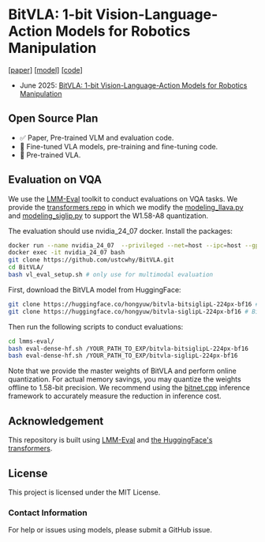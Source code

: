 # BitVLA: 1-bit Vision-Language-Action Models for Robotics Manipulation
[[paper]]() [[model]]() [[code]](https://github.com/ustcwhy/BitVLA)

- June 2025: [BitVLA: 1-bit Vision-Language-Action Models for Robotics Manipulation]()


## Open Source Plan

- ✅ Paper, Pre-trained VLM and evaluation code.
- 🧭 Fine-tuned VLA models, pre-training and fine-tuning code.
- 🧭 Pre-trained VLA.


## Evaluation on VQA

We use the [LMM-Eval]() toolkit to conduct evaluations on VQA tasks. We provide the [transformers repo]() in which we modify the [modeling_llava.py]() and [modeling_siglip.py]() to support the W1.58-A8 quantization. 

The evaluation should use nvidia_24_07 docker. Install the packages:

```bash
docker run --name nvidia_24_07  --privileged --net=host --ipc=host --gpus=all -v /mnt:/mnt -v /tmp:/tmp -d nvcr.io/nvidia/pytorch:24.07-py3 sleep infinity # only use for multimodal evaluation
docker exec -it nvidia_24_07 bash
git clone https://github.com/ustcwhy/BitVLA.git
cd BitVLA/
bash vl_eval_setup.sh # only use for multimodal evaluation
```

First, download the BitVLA model from HuggingFace:

```bash
git clone https://huggingface.co/hongyuw/bitvla-bitsiglipL-224px-bf16 # BitVLA w/ W1.58-A8 SigLIP-L
git clone https://huggingface.co/hongyuw/bitvla-siglipL-224px-bf16 # BitVLA w/ BF16 SigLIP-L
```

Then run the following scripts to conduct evaluations:

```bash
cd lmms-eval/
bash eval-dense-hf.sh /YOUR_PATH_TO_EXP/bitvla-bitsiglipL-224px-bf16
bash eval-dense-hf.sh /YOUR_PATH_TO_EXP/bitvla-siglipL-224px-bf16
```

Note that we provide the master weights of BitVLA and perform online quantization. For actual memory savings, you may quantize the weights offline to 1.58-bit precision. We recommend using the [bitnet.cpp](https://github.com/microsoft/bitnet) inference framework to accurately measure the reduction in inference cost.

## Acknowledgement

This repository is built using [LMM-Eval](https://github.com/EvolvingLMMs-Lab/lmms-eval) and [the HuggingFace's transformers](https://github.com/huggingface/transformers).

## License
This project is licensed under the MIT License.

### Contact Information

For help or issues using models, please submit a GitHub issue.